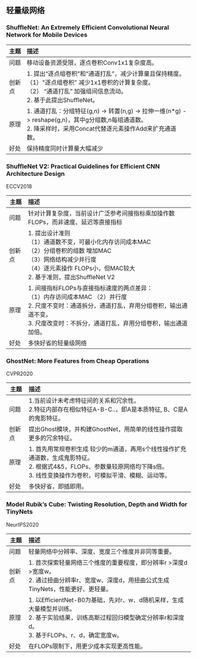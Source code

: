 ## 轻量级网络

### ShuffleNet: An Extremely Efficient Convolutional Neural Network for Mobile Devices

| 主题   | 描述                                                         |
| ------ | :----------------------------------------------------------- |
| 问题   | 移动设备资源受限，逐点卷积Conv1x1复杂度高。                  |
| 创新点 | 1. 提出“逐点组卷积”和“通道打乱”，减少计算量且保持精度。<br/>（1）"逐点组卷积" 减少1x1卷积的计算复杂度。<br/>（2） “通道打乱” 加强组间信息流动。<br/>2. 基于此提出ShuffleNet。 |
| 原理   | 1. 通道打乱：分组特征(g,n) -> 转置(n,g) ->  拉伸一维(n*g)  -> reshape(g,n)，其中g分组数,n每组通道数。<br/>2. 降采样时，采用Concat代替逐元素操作Add来扩充通道数。 |
| 好处   | 保持精度同时计算量大幅减少                                   |

### ShuffleNet V2: Practical Guidelines for Efficient CNN Architecture Design

ECCV2018

| 主题   | 描述                                                         |
| ------ | :----------------------------------------------------------- |
| 问题   | 针对计算复杂度，当前设计广泛参考间接指标乘加操作数FLOPs，而非速度、延迟等直接指标 |
| 创新点 | 1.  提出设计准则<br/>	（1）通道数不变，可最小化内存访问成本MAC <br/>	（2）分组卷积的组数 增加MAC<br/>	（3）网络结构减少并行度<br/>	（4）逐元素操作 FLOPs小，但MAC较大<br/>2.  基于准则，提出ShuffleNet V2 |
| 原理   | 1. 间接指标FLOPs与直接指标速度的两点差异：<br/>  （1）内存访问成本MAC  （2）并行度<br/>2. 尺度不变时：通道拆分，通道打乱，弃用分组卷积，输出通道不变。<br/>3. 尺度改变时：不拆分，通道打乱，弃用分组卷积，输出通道加倍。 |
| 好处   | 多快好省的轻量级网络                                         |

### GhostNet: More Features from Cheap Operations

CVPR2020

| 主题   | 描述                                                         |
| ------ | :----------------------------------------------------------- |
| 问题   | 1.当前设计未考虑特征间的关系和冗余性。<br/>2.特征内部存在相似特征A-B-C..，即A是本质特征, B、C是A的鬼影特征。 |
| 创新点 | 提出Ghost模块，并构建GhostNet，用简单的线性操作提取更多的冗余特征。 |
| 原理   | 1. 首先用常规卷积生成 较少的m通道，再用s个线性操作扩充通道数，生成鬼影特征。<br/>2. 根据式4&5，FLOPs、参数量较原网络均下降s倍。<br/>3.  线性变换操作为卷积，可模拟平滑、模糊、运动等。 |
| 好处   | 多快好省，即插即用。                                         |

### Model Rubik’s Cube: Twisting Resolution, Depth and Width for TinyNets

NeurIPS2020

| 主题   | 描述                                                         |
| ------ | :----------------------------------------------------------- |
| 问题   | 轻量网络中分辨率、深度、宽度三个维度并非同等重要。           |
| 创新点 | 1. 首次探索轻量网络三个维度的重要程度，即分辨率r >深度d >宽度w。<br/>2. 通过扭曲分辨率r、宽度w、深度d，用扭曲公式生成TinyNets，性能更好、更轻量。 |
| 原理   | 1. 以EfficientNet-B0为基础，先对r、w、d随机采样，生成大量模型并训练。<br/>2. 基于实验结果，训练高斯过程回归模型确定分辨率r和深度d。<br/>3. 基于FLOPs、r、d，确定宽度w。 |
| 好处   | 在FLOPs限制下，用更少成本实现更高性能。                      |